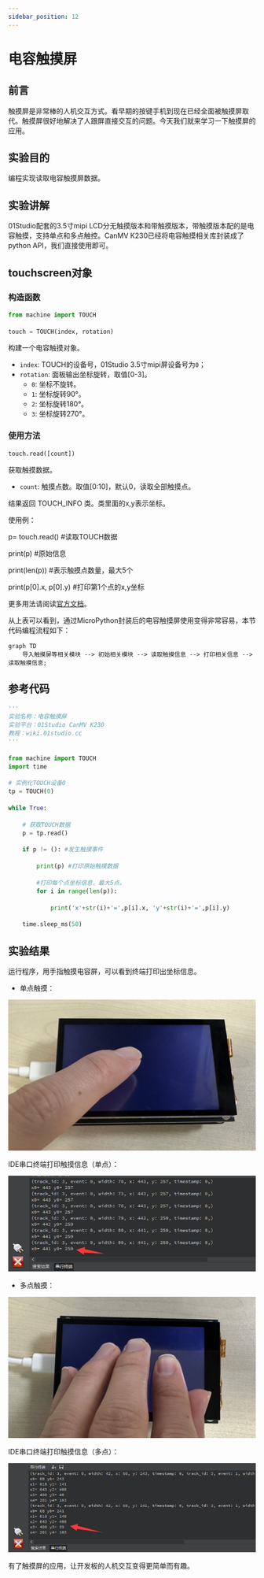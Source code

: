 ```yaml
---
sidebar_position: 12
---
```


# 电容触摸屏

## 前言

触摸屏是非常棒的人机交互方式。看早期的按键手机到现在已经全面被触摸屏取代。触摸屏很好地解决了人跟屏直接交互的问题。今天我们就来学习一下触摸屏的应用。

## 实验目的

编程实现读取电容触摸屏数据。

## 实验讲解

01Studio配套的3.5寸mipi LCD分无触摸版本和带触摸版本，带触摸版本配的是电容触摸，支持单点和多点触控。CanMV K230已经将电容触摸相关库封装成了python API，我们直接使用即可。

## touchscreen对象

### 构造函数
```python
from machine import TOUCH

touch = TOUCH(index, rotation)
```
构建一个电容触摸对象。
- `index`: TOUCH的设备号，01Studio 3.5寸mipi屏设备号为`0`；
- `rotation`: 面板输出坐标旋转，取值[0-3]。
    - `0`: 坐标不旋转。
    - `1`: 坐标旋转90°。
    - `2`: 坐标旋转180°。
    - `3`: 坐标旋转270°。

### 使用方法

```python
touch.read([count])
```
获取触摸数据。
- `count`: 触摸点数。取值[0:10]，默认0，读取全部触摸点。

结果返回 TOUCH_INFO 类。类里面的x,y表示坐标。

使用例：

p= touch.read() #读取TOUCH数据

print(p) #原始信息

print(len(p)) #表示触摸点数量，最大5个

print(p[0].x, p[0].y) #打印第1个点的x,y坐标

更多用法请阅读[官方文档](https://developer.canaan-creative.com/k230_canmv/main/zh/api/machine/K230_CanMV_TOUCH%E6%A8%A1%E5%9D%97API%E6%89%8B%E5%86%8C.html#)。

从上表可以看到，通过MicroPython封装后的电容触摸屏使用变得非常容易，本节代码编程流程如下：

```mermaid
graph TD
    导入触摸屏等相关模块 --> 初始相关模块 --> 读取触摸信息 --> 打印相关信息 --> 读取触摸信息;

```

## 参考代码

```python
'''
实验名称：电容触摸屏
实验平台：01Studio CanMV K230
教程：wiki.01studio.cc
'''

from machine import TOUCH
import time

# 实例化TOUCH设备0
tp = TOUCH(0)

while True:

    # 获取TOUCH数据
    p = tp.read()

    if p != (): #发生触摸事件

        print(p) #打印原始触摸数据

        #打印每个点坐标信息，最大5点。
        for i in range(len(p)):

            print('x'+str(i)+'=',p[i].x, 'y'+str(i)+'=',p[i].y)

    time.sleep_ms(50)
```

## 实验结果

运行程序，用手指触摸电容屏，可以看到终端打印出坐标信息。

- 单点触摸：

![touchscreen](./img/touchscreen/touchscreen1.png)

IDE串口终端打印触摸信息（单点）：

![touchscreen](./img/touchscreen/touchscreen2.png)

- 多点触摸：

![touchscreen](./img/touchscreen/touchscreen3.png)

IDE串口终端打印触摸信息（多点）：

![touchscreen](./img/touchscreen/touchscreen4.png)

有了触摸屏的应用，让开发板的人机交互变得更简单而有趣。